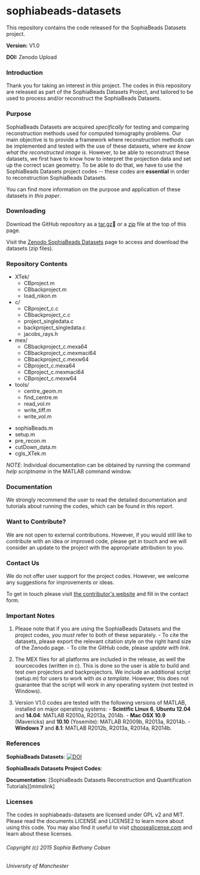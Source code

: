 # sophiabeads-datasets
This repository contains the code released for the SophiaBeads Datasets project. 

**Version:** V1.0

**DOI:** Zenodo Upload



### Introduction
Thank you for taking an interest in this project. The codes in this repository are released as part of the SophiaBeads Datasets Project, and tailored to be used to process and/or reconstruct the SophiaBeads Datasets. 


### Purpose
SophiaBeads Datasets are acquired _specifically_ for testing and comparing reconstruction methods used for computed tomography problems. Our main objective is to provide a framework where reconstruction methods can be implemented and tested with the use of these datasets, where _we know what the reconstructed image is_. However, to be able to reconstruct these datasets, we first have to know how to interpret the projection data and set up the correct scan geometry. To be able to do that, we have to use the SophiaBeads Datasets project codes -- these codes are **essential** in order to reconstruction SophiaBeads Datasets. 


You can find more information on the purpose and application of these datasets in _this paper_.

### Downloading
Download the GitHub repository as a [tar.gz](https://codeload.github.com/Sophilyplum/sophiabeads-datasets/legacy.tar.gz/master) or a [zip](https://codeload.github.com/Sophilyplum/sophiabeads-datasets/legacy.zip/master) file at the top of this page.

Visit the [Zenodo SophiaBeads Datasets](https://zenodo.org/record/16474) page to access and download the datasets (zip files). 

### Repository Contents
  * XTek/
    - CBproject.m
    - CBbackproject.m
    - load_nikon.m
  * c/
    - CBproject_c.c
    - CBbackproject_c.c
    - project_singledata.c
    - backproject_singledata.c
     - jacobs_rays.h
  * mex/
    - CBbackproject_c.mexa64
    - CBbackproject_c.mexmaci64
    - CBbackproject_c.mexw64
    - CBproject_c.mexa64
    - CBproject_c.mexmaci64
    - CBproject_c.mexw64
  * tools/
    - centre_geom.m
    - find_centre.m
    - read_vol.m
    - write_tiff.m
    - write_vol.m
  - sophiaBeads.m
  - setup.m
  - pre_recon.m
  - cutDown_data.m
  - cgls_XTek.m


*NOTE*: Individual documentation can be obtained by running the command *help _scriptname_* in the MATLAB command window.

### Documentation
We strongly recommend the user to read the detailed documentation and tutorials about running the codes, which can be found in _this report_.

### Want to Contribute?
We are not open to external contributions. However, if you would still like to contribute with an idea or improved code, please get in touch and we will consider an update to the project with the appropriate attribution to you.

### Contact Us
We do not offer user support for the project codes. However, we welcome any suggestions for improvements or ideas. 

To get in touch please visit [the contributor's website](http://www.maths.manchester.ac.uk/~scoban/contact.html) and fill in the contact form.

### Important Notes
  1. Please note that if you are using the SophiaBeads Datasets and the project codes, you _must_ refer to both of these separately. 
    - To cite the datasets, please export the relevant citation style on the right hand size of the Zenodo page.
    - To cite the GitHub code, please _update with link_.

  2. The MEX files for all platforms are included in the release, as well the sourcecodes (written in c). This is done so the user is able to build and test own projectors and backprojectors. We include an additional script (setup.m) for users to work with _as a template_. However, this does not guarantee that the script will work in any operating system (not tested in Windows).

  3. Version V1.0 codes are tested with the following versions of MATLAB, installed on major operating systems:
    - **Scintific Linux 6**, **Ubuntu 12.04** and **14.04**: MATLAB R2010a, R2013a, 2014b.
    - **Mac OSX 10.9** (Mavericks) and **10.10** (Yosemite): MATLAB R2009b, R2013a, R2014b.
    - **Windows 7** and **8.1**: MATLAB R2012b, R2013a, R2014a, R2014b. 
 
### References
**SophiaBeads Datasets**: [![DOI](https://zenodo.org/badge/doi/10.5281/zenodo.16474.svg)](http://dx.doi.org/10.5281/zenodo.16474)

**SophiaBeads Datasets Project Codes**: 

**Documentation**: [SophiaBeads Datasets Reconstruction and Quantification Tutorials][mimslink] 


### Licenses
The codes in sophiabeads-datasets are licensed under GPL v2 and MIT. Please read the documents LICENSE and LICENSE2 to learn more about using this code. You may also find it useful to visit [choosealicense.com](http://choosealicense.com/) and learn about these licenses.


###### Copyright (c) 2015 Sophia Bethany Coban
###### University of Manchester

